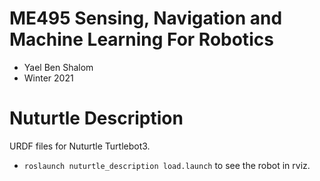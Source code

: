 # ME495 Sensing, Navigation and Machine Learning For Robotics
* Yael Ben Shalom
* Winter 2021


# Nuturtle Description
URDF files for Nuturtle Turtlebot3.
* `roslaunch nuturtle_description load.launch` to see the robot in rviz.